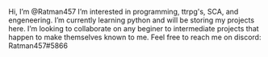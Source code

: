 Hi, I’m @Ratman457
  I’m interested in programming, ttrpg's, SCA, and engeneering.
  I’m currently learning python and will be storing my projects here.
  I’m looking to collaborate on any beginer to intermediate projects that happen to make themselves known to me.
  Feel free to reach me on discord: Ratman457#5866
